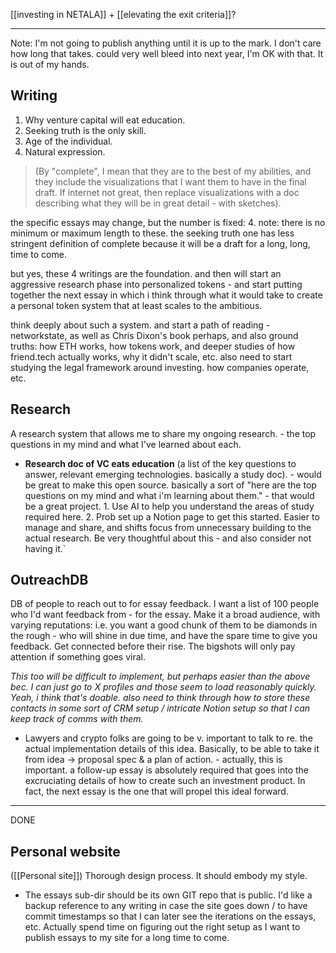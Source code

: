 [[investing in NETALA]] + [[elevating the exit criteria]]?

---

Note: I'm not going to publish anything until it is up to the mark. I don't care how long that takes. could very well bleed into next year, I'm OK with that. It is out of my hands.

## Writing
1. Why venture capital will eat education.
2. Seeking truth is the only skill.
3. Age of the individual.
4. Natural expression.

> (By "complete", I mean that they are to the best of my abilities, and they include the visualizations that I want them to have in the final draft. If internet not great, then replace visualizations with a doc describing what they will be in great detail - with sketches).

the specific essays may change, but the number is fixed: 4. note: there is no minimum or maximum length to these. the seeking truth one has less stringent definition of complete because it will be a draft for a long, long, time to come.

but yes, these 4 writings are the foundation.
and then will start an aggressive research phase into personalized tokens - and start putting together the next essay in which i think through what it would take to create a personal token system that at least scales to the ambitious.

think deeply about such a system. and start a path of reading - networkstate, as well as Chris Dixon's book perhaps, and also ground truths: how ETH works, how tokens work, and deeper studies of how friend.tech actually works, why it didn't scale, etc. also need to start studying the legal framework around investing. how companies operate, etc.

## Research

A research system that allows me to share my ongoing research. - the top questions in my mind and what I've learned about each.
- **Research doc of VC eats education** (a list of the key questions to answer, relevant emerging technologies. basically a study doc). - would be great to make this open source. basically a sort of "here are the top questions on my mind and what i'm learning about them." - that would be a great project.
		1. Use AI to help you understand the areas of study required here.
		2. Prob set up a Notion page to get this started. Easier to manage and share, and shifts focus from unnecessary building to the actual research.
Be very thoughtful about this - and also consider not having it.`

## OutreachDB

DB of people to reach out to for essay feedback. I want a list of 100 people who I'd want feedback from - for the essay. Make it a broad audience, with varying reputations: i.e. you want a good chunk of them to be diamonds in the rough - who will shine in due time, and have the spare time to give you feedback. Get connected before their rise. The bigshots will only pay attention if something goes viral.

*This too will be difficult to implement, but perhaps easier than the above bec. I can just go to X profiles and those seem to load reasonably quickly. Yeah, i think that's doable. also need to think through how to store these contacts in some sort of CRM setup / intricate Notion setup so that I can keep track of comms with them.* 

- Lawyers and crypto folks are going to be v. important to talk to re. the actual implementation details of this idea. Basically, to be able to take it from idea -> proposal spec & a plan of action. - actually, this is important. a follow-up essay is absolutely required that goes into the excruciating details of how to create such an investment product. In fact, the next essay is the one that will propel this ideal forward.

---

DONE

## Personal website

([[Personal site]])
Thorough design process. It should embody my style.
- The essays sub-dir should be its own GIT repo that is public. I'd like a backup reference to any writing in case the site goes down / to have commit timestamps so that I can later see the iterations on the essays, etc. Actually spend time on figuring out the right setup as I want to publish essays to my site for a long time to come.